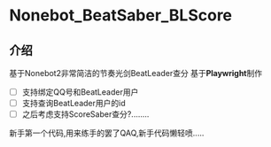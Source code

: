 # Nonebot_BeatSaber_BLScore
## 介绍
基于Nonebot2非常简洁的节奏光剑BeatLeader查分
基于**Playwright**制作

- [ ] 支持绑定QQ号和BeatLeader用户
- [ ] 支持查询BeatLeader用户的id
- [ ] 之后考虑支持ScoreSaber查分?........

新手第一个代码,用来练手的罢了QAQ,新手代码懒轻喷.....
